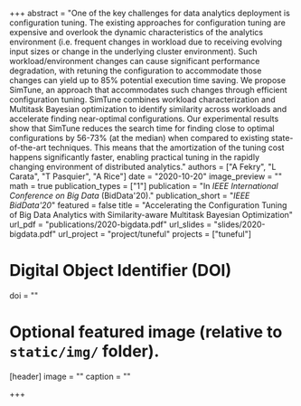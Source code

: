 +++
abstract = "One of the key challenges for data analytics deployment is configuration tuning. The existing approaches for configuration tuning are expensive and overlook the dynamic characteristics of the analytics environment (i.e. frequent changes in workload due to receiving evolving input sizes or change in the underlying cluster environment). Such workload/environment changes can cause significant performance degradation, with retuning the configuration to accommodate those changes can yield up to 85% potential execution time saving. We propose SimTune, an approach that accommodates such changes through efficient configuration tuning. SimTune combines workload characterization and Multitask Bayesian optimization to identify similarity across workloads and accelerate finding near-optimal configurations. Our experimental results show that SimTune reduces the search time for finding close to optimal configurations by 56-73% (at the median) when compared to existing state-of-the-art techniques. This means that the amortization of the tuning cost happens significantly faster, enabling practical tuning in the rapidly changing environment of distributed analytics."
authors = ["A Fekry", "L Carata", "T Pasquier", "A Rice"]
date = "2020-10-20"
image_preview = ""
math = true
publication_types = ["1"]
publication = "In *IEEE International Conference on Big Data* (BidData'20)."
publication_short = "*IEEE BidData'20*"
featured = false
title = "Accelerating the Configuration Tuning of Big Data Analytics with Similarity-aware Multitask Bayesian Optimization"
url_pdf = "publications/2020-bigdata.pdf"
url_slides = "slides/2020-bigdata.pdf"
url_project = "project/tuneful"
projects = ["tuneful"]

# Digital Object Identifier (DOI)
doi = ""

# Optional featured image (relative to `static/img/` folder).
[header]
image = ""
caption = ""

+++
